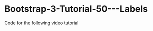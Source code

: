 Bootstrap-3-Tutorial-50---Labels
================================

Code for the following video tutorial 
